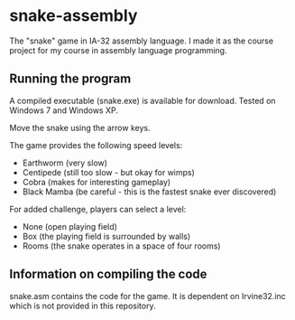 snake-assembly
==============

The "snake" game in IA-32 assembly language. I made it as the course project for my course in assembly language programming.


Running the program
-------------------

A compiled executable (snake.exe) is available for download. Tested on Windows 7 and Windows XP.

Move the snake using the arrow keys.

The game provides the following speed levels:

* Earthworm (very slow)
* Centipede (still too slow - but okay for wimps)
* Cobra (makes for interesting gameplay)
* Black Mamba (be careful - this is the fastest snake ever discovered)

For added challenge, players can select a level:

* None (open playing field)
* Box (the playing field is surrounded by walls)
* Rooms (the snake operates in a space of four rooms)


Information on compiling the code
---------------------------------

snake.asm contains the code for the game. It is dependent on Irvine32.inc which is not provided in this repository.
